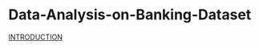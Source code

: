 # Data-Analysis-on-Banking-Dataset












[INTRODUCTION](https://github.com/karanveersingh29/Data-Analysis-on-Banking-Dataset/issues/1#issue-1090306089)
